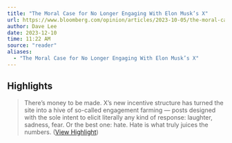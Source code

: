 ```yaml
---
title: "The Moral Case for No Longer Engaging With Elon Musk’s X"
url: https://www.bloomberg.com/opinion/articles/2023-10-05/the-moral-case-for-no-longer-engaging-with-elon-musk-s-x
author: Dave Lee
date: 2023-12-10
time: 11:22 AM
source: "reader"
aliases:
  - "The Moral Case for No Longer Engaging With Elon Musk’s X"
---
```

## Highlights
> There’s money to be made. X’s new incentive structure has turned the site into a hive of so-called engagement farming — posts designed with the sole intent to elicit literally any kind of response: laughter, sadness, fear. Or the best one: hate. Hate is what truly juices the numbers. ([View Highlight](https://read.readwise.io/read/01hc10xkavgaczrsxye5d06zfy))

